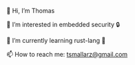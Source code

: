 👋 Hi, I’m Thomas

👀 I’m interested in embedded security 🔒

🌱 I’m currently learning rust-lang 🦀

📫 How to reach me: tsmallarz@gmail.com


